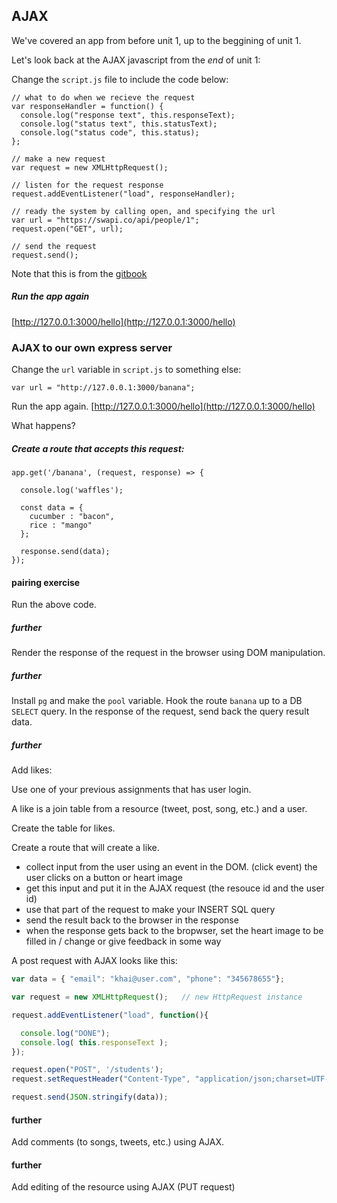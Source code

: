 ## AJAX

We've covered an app from before unit 1, up to the beggining of unit 1.

Let's look back at the AJAX javascript from the *end* of unit 1:

Change the `script.js` file to include the code below:

```
// what to do when we recieve the request
var responseHandler = function() {
  console.log("response text", this.responseText);
  console.log("status text", this.statusText);
  console.log("status code", this.status);
};

// make a new request
var request = new XMLHttpRequest();

// listen for the request response
request.addEventListener("load", responseHandler);

// ready the system by calling open, and specifying the url
var url = "https://swapi.co/api/people/1";
request.open("GET", url);

// send the request
request.send();
```

Note that this is from the [gitbook](/gitbook-2019/02-js/browser-js/ajax.html)

##### Run the app again

[http://127.0.0.1:3000/hello](http://127.0.0.1:3000/hello)



### AJAX to our own express server

Change the `url` variable in `script.js` to something else:

```
var url = "http://127.0.0.1:3000/banana";
```

Run the app again. [http://127.0.0.1:3000/hello](http://127.0.0.1:3000/hello)

What happens?

##### Create a route that accepts this request:

```
app.get('/banana', (request, response) => {

  console.log('waffles');

  const data = {
    cucumber : "bacon",
    rice : "mango"
  };

  response.send(data);
});
```

#### pairing exercise

Run the above code.

##### further

Render the response of the request in the browser using DOM manipulation.

##### further

Install `pg` and make the `pool` variable. Hook the route `banana` up to a DB `SELECT` query. In the response of the request, send back the query result data.

##### further

Add likes:

Use one of your previous assignments that has user login.

A like is a join table from a resource (tweet, post, song, etc.) and a user.

Create the table for likes.

Create a route that will create a like.

- collect input from the user using an event in the DOM. (click event) the user clicks on a button or heart image
- get this input and put it in the AJAX request (the resouce id and the user id)
- use that part of the request to make your INSERT SQL query
- send the result back to the browser in the response
- when the response gets back to the bropwser, set the heart image to be filled in / change or give feedback in some way


A post request with AJAX looks like this:

```js
var data = { "email": "khai@user.com", "phone": "345678655"};

var request = new XMLHttpRequest();   // new HttpRequest instance

request.addEventListener("load", function(){

  console.log("DONE");
  console.log( this.responseText );
});

request.open("POST", '/students');
request.setRequestHeader("Content-Type", "application/json;charset=UTF-8");

request.send(JSON.stringify(data));
```

#### further
Add comments (to songs, tweets, etc.) using AJAX.

#### further
Add editing of the resource using AJAX (PUT request)
